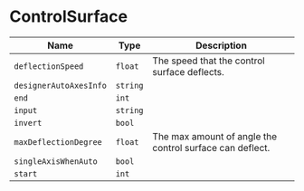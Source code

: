 # ControlSurface


|Name|Type|Description|
|--|--|--|
|`deflectionSpeed`|`float`|The speed that the control surface deflects.|
|`designerAutoAxesInfo`|`string`||
|`end`|`int`||
|`input`|`string`||
|`invert`|`bool`||
|`maxDeflectionDegree`|`float`|The max amount of angle the control surface can deflect.|
|`singleAxisWhenAuto`|`bool`||
|`start`|`int`||


